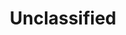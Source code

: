 ---
layout: archive-categories
title: Unclassified
slug: unclassified
menu: false
submenu: false
order: 1
description: >
  "Uncategorized"
---